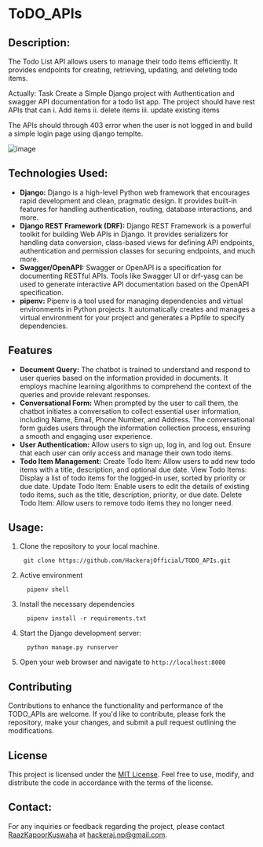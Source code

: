 # ToDO_APIs

## Description:
The Todo List API allows users to manage their todo items efficiently. It provides endpoints for creating, retrieving, updating, and deleting todo items.

Actually: Task 
Create a Simple Django project with Authentication and swagger API documentation for a todo list app.
The project should have rest APIs that can 
i. Add items 
ii. delete items 
iii. update existing items
 
 The APIs should through 403 error when the user is not logged in and build a simple login page using django templte.

![image](https://github.com/HackerajOfficial/TODO_APIs/assets/46445015/0fb47646-8254-46ad-af71-3d107bc583d5)


## Technologies Used:
- **Django:** Django is a high-level Python web framework that encourages rapid development and clean, pragmatic design. It provides built-in features for handling authentication, routing, database interactions, and more.
- **Django REST Framework (DRF):** Django REST Framework is a powerful toolkit for building Web APIs in Django. It provides serializers for handling data conversion, class-based views for defining API endpoints, authentication and permission classes for securing endpoints, and much more.
- **Swagger/OpenAPI:** Swagger or OpenAPI is a specification for documenting RESTful APIs. Tools like Swagger UI or drf-yasg can be used to generate interactive API documentation based on the OpenAPI specification.
- **pipenv:** Pipenv is a tool used for managing dependencies and virtual environments in Python projects. It automatically creates and manages a virtual environment for your project and generates a Pipfile to specify dependencies.

## Features

- **Document Query:** The chatbot is trained to understand and respond to user queries based on the information provided in documents. It employs machine learning algorithms to comprehend the context of the queries and provide relevant responses.
- **Conversational Form:** When prompted by the user to call them, the chatbot initiates a conversation to collect essential user information, including Name, Email, Phone Number, and Address. The conversational form guides users through the information collection process, ensuring a smooth and engaging user experience.
- **User Authentication:** Allow users to sign up, log in, and log out. Ensure that each user can only access and manage their own todo items.
- **Todo Item Management:**
Create Todo Item: Allow users to add new todo items with a title, description, and optional due date.
View Todo Items: Display a list of todo items for the logged-in user, sorted by priority or due date.
Update Todo Item: Enable users to edit the details of existing todo items, such as the title, description, priority, or due date.
Delete Todo Item: Allow users to remove todo items they no longer need.

## Usage:
1. Clone the repository to your local machine.
     ```
      git clone https://github.com/HackerajOfficial/TODO_APIs.git
     ```
2. Active environment
     ```
       pipenv shell
     ```
3. Install the necessary dependencies
    ```
      pipenv install -r requirements.txt
    ```
4. Start the Django development server:
    ```
      python manage.py runserver
    ```

5. Open your web browser and navigate to `http://localhost:8000`


## Contributing
Contributions to enhance the functionality and performance of the TODO_APIs are welcome. If you'd like to contribute, please fork the repository, make your changes, and submit a pull request outlining the modifications.

## License
This project is licensed under the [MIT License](LICENSE). Feel free to use, modify, and distribute the code in accordance with the terms of the license.
## Contact:
For any inquiries or feedback regarding the project, please contact [RaazKapoorKuswaha](https://www.facebook.com/HackerajOfficial/) at hackeraj.np@gmail.com.
